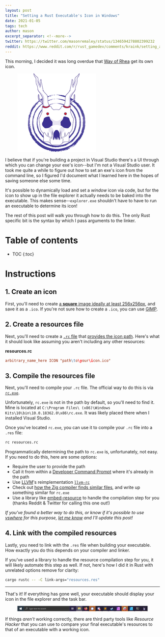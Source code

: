 ```yaml
---
layout: post
title: "Setting a Rust Executable's Icon in Windows"
date: 2021-01-05
tags: tech
author: mason
excerpt_separator: <!--more-->
twitter: https://twitter.com/masonremaley/status/1346594278802399232
reddit: https://www.reddit.com/r/rust_gamedev/comments/kraink/setting_a_rust_executables_icon_in_windows/
---
```


This morning, I decided it was long overdue that [Way of Rhea](/way-of-rhea) get its own icon.

<figure><img src="/assets/monsters-and-sprites/setting-a-rust-windows-exe-icon/icon.png"/></figure>

I believe that if you're building a project in Visual Studio there's a UI through which you can change your exe's icon--but I'm not a Visual Studio user. It took me quite a while to figure out how to set an exe's icon from the command line, so I figured I'd document what I learned here in the hopes of saving someone else some time.

<!--more-->

It's possible to dynamically load and set a *window* icon via code, but for the icon to show up in the file explorer it actually needs to be baked into the executable. This makes sense--`explorer.exe` shouldn't have to have to run an executable to determine its icon!

The rest of this post will walk you through how to do this. The only Rust specific bit is the syntax by which I pass arguments to the linker.

# Table of contents
* TOC
{:toc}

# Instructions

## 1. Create an icon

First, you'll need to create [a **square** image ideally at least 256x256px](https://docs.microsoft.com/en-us/windows/win32/uxguide/vis-icons), and save it as a `.ico`. If you're not sure how to create a `.ico`, you can use [GIMP](https://www.gimp.org/).


## 2. Create a resources file

Next, you'll need to create a [`.rc` file](https://docs.microsoft.com/en-us/windows/win32/menurc/about-resource-files) that [provides the icon path](https://docs.microsoft.com/en-us/windows/win32/menurc/icon-resource). Here's what it should look like assuming you aren't including any other resources:

**resources.rc**
```rc
arbitrary_name_here ICON "path\to\your\icon.ico"
```

## 3. Compile the resources file

Next, you'll need to compile your `.rc` file. The official way to do this is via [`rc.exe`](https://docs.microsoft.com/en-us/windows/win32/menurc/resource-compiler).

Unfortunately, `rc.exe` is not in the path by default, so you'll need to find it. Mine is located at `C:\Program Files\ (x86)\Windows Kits\10\bin\10.0.18362.0\x86\rc.exe`. It was likely placed there when I installed Visual Studio.

Once you've located `rc.exe`, you can use it to compile your `.rc` file into a `.res` file:

```sh
rc resources.rc
```

Programmatically determining the path to `rc.exe` is, unfortunately, not easy. If you need to do this, here are some options:

- Require the user to provide the path
- Call it from within a [Developer Command Prompt](https://docs.microsoft.com/en-us/dotnet/framework/tools/developer-command-prompt-for-vs) where it's already in the path
- Use [LLVM](https://llvm.org/)'s reimplementation [`llvm-rc`](https://github.com/llvm/llvm-project/tree/62ec4ac90738a5f2d209ed28c822223e58aaaeb7/llvm/tools/llvm-rc)
- Check out [how the Zig compiler finds similar files](https://github.com/ziglang/zig/blob/master/src/windows_sdk.cpp), and write up something similar for `rc.exe`
- Use a library like [embed-resource](https://github.com/nabijaczleweli/rust-embed-resource) to handle the compilation step for you (thanks Reddit & Twitter for calling this one out!)

*If you've found a better way to do this, or know if it's possible to use [vswhere](https://github.com/Microsoft/vswhere) for this purpose, [let me know](mailto:mason.remaley+pub@gmail.com) and I'll update this post!*

## 4. Link with the compiled resources

Lastly, you need to link with the `.res` file when building your executable. How exactly you do this depends on your compiler and linker.

If you've used a library to handle the resource compilation step for you, it will likely automate this step as well. If not, here's how I did it in Rust with unrelated options remove for clarity:

```sh
cargo rustc -- -C link-args="resources.res"
```


---

That's it! If everything has gone well, your executable should display your icon in the file explorer and the task bar.

<figure><img src="/assets/monsters-and-sprites/setting-a-rust-windows-exe-icon/task-bar.png"/></figure>

If things *aren't* working correctly, there are third party tools like *Resource Hacker* that you can use to compare your final executable's resources to that of an executable with a working icon.
